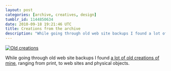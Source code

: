 ```yaml
---
layout: post
categories: [archive, creatives, design]
tumblr_id: 1144850634  
date: 2010-09-18 19:21:46 UTC
title: Creations from the archive
description: "While going through old web site backups I found a lot of old creations of mine, ranging from print, to web sites and physical objects."
---
```


[![Old creations](http://farm5.static.flickr.com/4125/5001465325_3f6cb96ed4_z.jpg)](http://hunch.se/stuff/old-creations/)

While going through old web site backups I found [a lot of old creations of mine](http://hunch.se/stuff/old-creations/), ranging from print, to web sites and physical objects.
